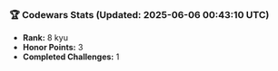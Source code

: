 ### 🏆 Codewars Stats (Updated: 2025-06-06 00:43:10 UTC)

- **Rank:** 8 kyu
- **Honor Points:** 3
- **Completed Challenges:** 1
